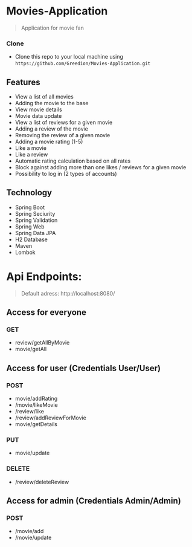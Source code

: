 
# Movies-Application  

> Application for movie fan

### Clone

- Clone this repo to your local machine using `https://github.com/Greedion/Movies-Application.git`



## Features
- View a list of all movies
- Adding the movie to the base
- View movie details
- Movie data update
- View a list of reviews for a given movie
- Adding a review of the movie
- Removing the review of a given movie
- Adding a movie rating (1-5)
- Like a movie
- Like a review
- Automatic rating calculation based on all rates
- Block against adding more than one likes / reviews for a given movie
- Possibility to log in (2 types of accounts)

## Technology
 - Spring Boot
 - Spring Seciurity
 - Spring Validation
 - Spring Web
 - Spring Data JPA
 - H2 Database
 - Maven
 - Lombok
 
 
 # Api Endpoints: 
> Default adress: http://localhost:8080/
## Access for everyone
### GET
- review/getAllByMovie
- movie/getAll


## Access for user (Credentials User/User) 
### POST
 - movie/addRating 
 - /movie/likeMovie
 - /review/like
 - /review/addReviewForMovie
 -  movie/getDetails

 
### PUT
- movie/update
 ### DELETE
 - /review/deleteReview
 
## Access for admin (Credentials Admin/Admin) 
### POST
- /movie/add
- /movie/update


